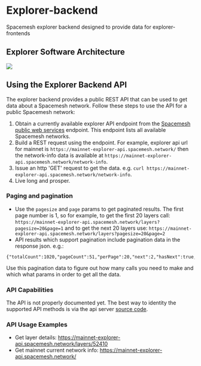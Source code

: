 # Explorer-backend
Spacemesh explorer backend designed to provide data for explorer-frontends

## Explorer Software Architecture
![](https://raw.githubusercontent.com/spacemeshos/product/master/resources/explorer_arch_chart.png)

## Using the Explorer Backend API
The explorer backend provides a public REST API that can be used to get data about a Spacemesh network.
Follow these steps to use the API for a public Spacemesh network:

1. Obtain a currently available explorer API endpoint from the [Spacemesh public web services](https://configs.spacemesh.network/networks.json) endpoint. This endpoint lists all available Spacemesh networks.
1. Build a REST request using the endpoint. For example, explorer api url for mainnet is `https://mainnet-explorer-api.spacemesh.network/` then the network-info data is available at `https://mainnet-explorer-api.spacemesh.network/network-info`.
1. Issue an http 'GET' request to get the data. e.g. `curl https://mainnet-explorer-api.spacemesh.network/network-info`. 
1. Live long and prosper.

### Paging and pagination
- Use the `pagesize` and `page` params to get paginated results. The first page number is 1, so for example, to get the first 20 layers call: `https://mainnet-explorer-api.spacemesh.network/layers?pagesize=20&page=1` and to get the next 20 layers use: `https://mainnet-explorer-api.spacemesh.network/layers?pagesize=20&page=2`
- API results which support pagination include pagination data in the response json. e.g.:

```
{"totalCount":1020,"pageCount":51,"perPage":20,"next":2,"hasNext":true,"current":1,"previous":1,"hasPrevious":false}}
```

Use this pagination data to figure out how many calls you need to make and which what params in order to get all the data.


### API Capabilities
The API is not properly documented yet. The best way to identity the supported API methods is via the api server [source code](https://github.com/spacemeshos/explorer-backend/blob/master/internal/api/router/router.go).

### API Usage Examples

- Get layer details: https://mainnet-explorer-api.spacemesh.network/layers/52410
- Get mainnet current network info: https://mainnet-explorer-api.spacemesh.network/


